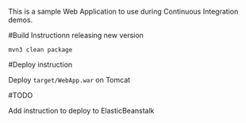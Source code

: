 This is a sample Web Application to use during Continuous Integration demos.

#Build Instructionn releasing new version

```
mvn3 clean package
```

#Deploy instruction

Deploy ```target/WebApp.war``` on Tomcat
 
#TODO
 
Add instruction to deploy to ElasticBeanstalk
